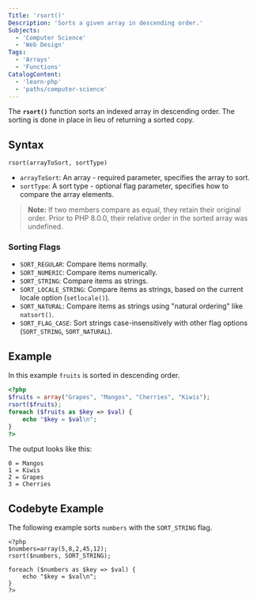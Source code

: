 ```yaml
---
Title: 'rsort()'
Description: 'Sorts a given array in descending order.'
Subjects:
  - 'Computer Science'
  - 'Web Design'
Tags:
  - 'Arrays'
  - 'Functions'
CatalogContent:
  - 'learn-php'
  - 'paths/computer-science'
---
```


The **`rsort()`** function sorts an indexed array in descending order. The sorting is done in place in lieu of returning a sorted copy.

## Syntax

```pseudo
rsort(arrayToSort, sortType)
```

- `arrayToSort`: An array - required parameter, specifies the array to sort.
- `sortType`: A sort type - optional flag parameter, specifies how to compare the array elements.

> **Note:** If two members compare as equal, they retain their original order. Prior to PHP 8.0.0, their relative order in the sorted array was undefined.

### Sorting Flags

- `SORT_REGULAR`: Compare items normally.
- `SORT_NUMERIC`: Compare items numerically.
- `SORT_STRING`: Compare items as strings.
- `SORT_LOCALE_STRING`: Compare items as strings, based on the current locale option (`setlocale()`).
- `SORT_NATURAL`: Compare items as strings using "natural ordering" like `natsort()`.
- `SORT_FLAG_CASE`: Sort strings case-insensitively with other flag options (`SORT_STRING`, `SORT_NATURAL`).

## Example

In this example `fruits` is sorted in descending order.

```php
<?php
$fruits = array("Grapes", "Mangos", "Cherries", "Kiwis");
rsort($fruits);
foreach ($fruits as $key => $val) {
    echo "$key = $val\n";
}
?>
```

The output looks like this:

```shell
0 = Mangos
1 = Kiwis
2 = Grapes
3 = Cherries
```

## Codebyte Example

The following example sorts `numbers` with the `SORT_STRING` flag.

```codebyte/php
<?php
$numbers=array(5,8,2,45,12);
rsort($numbers, SORT_STRING);

foreach ($numbers as $key => $val) {
    echo "$key = $val\n";
}
?>
```
